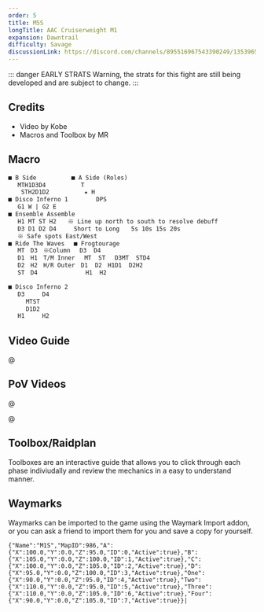 ```yaml
---
order: 5
title: M5S
longTitle: AAC Cruiserweight M1
expansion: Dawntrail
difficulty: Savage
discussionLink: https://discord.com/channels/895516967543390249/1353965011734757386
---
```


::: danger EARLY STRATS
Warning, the strats for this fight are still being developed and are subject to change.
:::

## Credits
- Video by Kobe
- Macros and Toolbox by MR

## Macro

```markdown
■ B Side　　　　　　■ A Side (Roles)
　 MTH1D3D4　　　　　　T
　  STH2D1D2　　　　　　★ H
■ Disco Inferno 1　　　   DPS
　 G1 W | G2 E
■ Ensemble Assemble
　 H1 MT ST H2　　※ Line up north to south to resolve debuff
　 D3 D1 D2 D4　　　Short to Long　　5s 10s 15s 20s
　 ※ Safe spots East/West
■ Ride The Waves　 ■ Frogtourage
　 MT　D3　※Column 　D3  D4
　 D1　H1　T/M Inner　 MT  ST　 D3MT  STD4
　 D2　H2　H/R Outer　D1  D2　H1D1  D2H2
　 ST　D4　　　　　　　  H1  H2
```

```markdown
■ Disco Inferno 2
　 D3　　　D4
　　　MTST
　　　D1D2
　 H1　　　H2
```

## Video Guide

@[](https://youtu.be/5y81EZBJrpc)

## PoV Videos
@[](https://youtu.be/OEtriDPAJWo)

@[](https://youtu.be/OEoNRk5Txbw)

## Toolbox/Raidplan
Toolboxes are an interactive guide that allows you to click through each phase indiviudally and review the mechanics in a easy to understand manner.

<Action title='M5S Raidplan' color='red' href='https://raidplan.io/plan/nDb_1x1B_dTpLoPu' />

## Waymarks
Waymarks can be imported to the game using the Waymark Import addon, or you can ask a friend to import them for you and save a copy for yourself.

```
{"Name":"M1S","MapID":986,"A":{"X":100.0,"Y":0.0,"Z":95.0,"ID":0,"Active":true},"B":{"X":105.0,"Y":0.0,"Z":100.0,"ID":1,"Active":true},"C":{"X":100.0,"Y":0.0,"Z":105.0,"ID":2,"Active":true},"D":{"X":95.0,"Y":0.0,"Z":100.0,"ID":3,"Active":true},"One":{"X":90.0,"Y":0.0,"Z":95.0,"ID":4,"Active":true},"Two":{"X":110.0,"Y":0.0,"Z":95.0,"ID":5,"Active":true},"Three":{"X":110.0,"Y":0.0,"Z":105.0,"ID":6,"Active":true},"Four":{"X":90.0,"Y":0.0,"Z":105.0,"ID":7,"Active":true}}|
```
